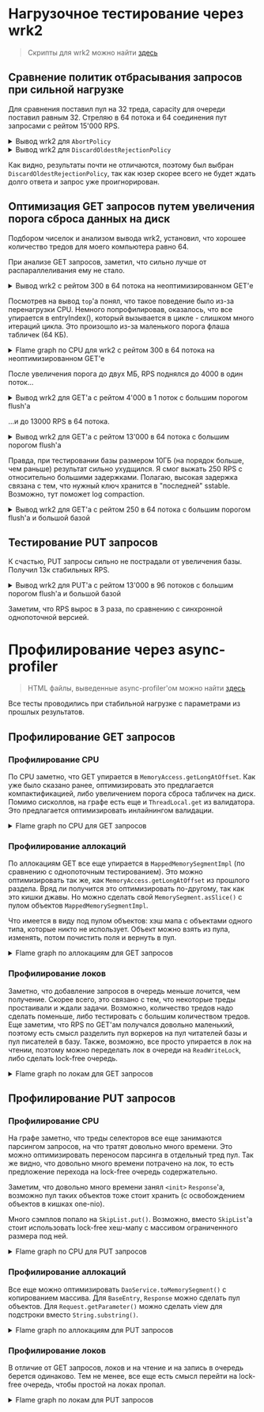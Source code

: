 # Нагрузочное тестирование через wrk2
> Скрипты для wrk2 можно найти [здесь](../stage1/wrk2_scripts)

## Сравнение политик отбрасывания запросов при сильной нагрузке

Для сравнения поставил пул на 32 треда, capacity для очереди поставил равным 32.
Стреляю в 64 потока и 64 соединения пут запросами с рейтом 15'000 RPS.

<details>
<summary>Вывод wrk2 для <code>AbortPolicy</code></summary>
<pre>
Running 10s test @ http://localhost:8080
  64 threads and 64 connections
  Thread Stats   Avg      Stdev     Max   +/- Stdev
    Latency     1.50ms    3.44ms  76.67ms   96.26%
    Req/Sec       -nan      -nan   0.00      0.00%
  Latency Distribution (HdrHistogram - Recorded Latency)
 50.000%    0.94ms
 75.000%    1.22ms
 90.000%    1.85ms
 99.000%   17.44ms
 99.900%   50.37ms
 99.990%   70.65ms
 99.999%   76.35ms
100.000%   76.74ms

  Detailed Percentile spectrum:
       Value   Percentile   TotalCount 1/(1-Percentile)

       0.106     0.000000            1         1.00
       0.423     0.100000        14984         1.11
       0.567     0.200000        30048         1.25
       0.695     0.300000        44979         1.43
       0.818     0.400000        59975         1.67
       0.935     0.500000        74885         2.00
       0.992     0.550000        82376         2.22
       1.048     0.600000        89915         2.50
       1.103     0.650000        97433         2.86
       1.156     0.700000       104812         3.33
       1.215     0.750000       112390         4.00
       1.250     0.775000       116067         4.44
       1.295     0.800000       119768         5.00
       1.356     0.825000       123510         5.71
       1.447     0.850000       127277         6.67
       1.593     0.875000       131026         8.00
       1.704     0.887500       132865         8.89
       1.851     0.900000       134737        10.00
       2.055     0.912500       136608        11.43
       2.351     0.925000       138486        13.33
       2.819     0.937500       140352        16.00
       3.139     0.943750       141288        17.78
       3.531     0.950000       142223        20.00
       4.131     0.956250       143158        22.86
       4.935     0.962500       144095        26.67
       5.915     0.968750       145031        32.00
       6.559     0.971875       145497        35.56
       7.495     0.975000       145964        40.00
       8.703     0.978125       146432        45.71
      10.295     0.981250       146900        53.33
      12.239     0.984375       147367        64.00
      13.511     0.985938       147601        71.11
      15.079     0.987500       147836        80.00
      16.559     0.989062       148072        91.43
      18.111     0.990625       148303       106.67
      19.663     0.992188       148537       128.00
      20.575     0.992969       148655       142.22
      21.551     0.993750       148771       160.00
      22.671     0.994531       148888       182.86
      24.239     0.995313       149005       213.33
      27.087     0.996094       149122       256.00
      28.847     0.996484       149180       284.44
      30.335     0.996875       149239       320.00
      31.871     0.997266       149297       365.71
      34.079     0.997656       149357       426.67
      38.303     0.998047       149414       512.00
      40.959     0.998242       149443       568.89
      43.871     0.998437       149473       640.00
      45.983     0.998633       149503       731.43
      48.063     0.998828       149531       853.33
      50.719     0.999023       149560      1024.00
      51.647     0.999121       149576      1137.78
      52.511     0.999219       149590      1280.00
      53.567     0.999316       149604      1462.86
      54.975     0.999414       149619      1706.67
      57.343     0.999512       149633      2048.00
      58.879     0.999561       149641      2275.56
      60.287     0.999609       149648      2560.00
      61.727     0.999658       149655      2925.71
      64.575     0.999707       149664      3413.33
      65.119     0.999756       149670      4096.00
      66.623     0.999780       149674      4551.11
      67.007     0.999805       149677      5120.00
      68.031     0.999829       149682      5851.43
      69.247     0.999854       149685      6826.67
      69.503     0.999878       149688      8192.00
      70.079     0.999890       149690      9102.22
      70.719     0.999902       149693     10240.00
      70.975     0.999915       149694     11702.86
      71.743     0.999927       149696     13653.33
      71.871     0.999939       149697     16384.00
      71.935     0.999945       149698     18204.44
      71.999     0.999951       149699     20480.00
      72.511     0.999957       149700     23405.71
      72.639     0.999963       149701     27306.67
      72.767     0.999969       149702     32768.00
      72.767     0.999973       149702     36408.89
      73.535     0.999976       149703     40960.00
      73.535     0.999979       149703     46811.43
      75.711     0.999982       149704     54613.33
      75.711     0.999985       149704     65536.00
      75.711     0.999986       149704     72817.78
      76.351     0.999988       149705     81920.00
      76.351     0.999989       149705     93622.86
      76.351     0.999991       149705    109226.67
      76.351     0.999992       149705    131072.00
      76.351     0.999993       149705    145635.56
      76.735     0.999994       149706    163840.00
      76.735     1.000000       149706          inf
#[Mean    =        1.504, StdDeviation   =        3.438]
#[Max     =       76.672, Total count    =       149706]
#[Buckets =           27, SubBuckets     =         2048]
----------------------------------------------------------
  149770 requests in 9.95s, 9.59MB read
  Non-2xx or 3xx responses: 465
Requests/sec:  15048.78
Transfer/sec:      0.96MB
</pre>
</details>

<details>
<summary>Вывод wrk2 для <code>DiscardOldestRejectionPolicy</code></summary>
<pre>
Running 10s test @ http://localhost:8080
  64 threads and 64 connections
  Thread Stats   Avg      Stdev     Max   +/- Stdev
    Latency     1.56ms    2.73ms  64.99ms   94.74%
    Req/Sec       -nan      -nan   0.00      0.00%
  Latency Distribution (HdrHistogram - Recorded Latency)
 50.000%    0.99ms
 75.000%    1.31ms
 90.000%    2.29ms
 99.000%   16.20ms
 99.900%   29.68ms
 99.990%   47.78ms
 99.999%   63.71ms
100.000%   65.02ms

  Detailed Percentile spectrum:
       Value   Percentile   TotalCount 1/(1-Percentile)

       0.138     0.000000            1         1.00
       0.455     0.100000        15050         1.11
       0.604     0.200000        29925         1.25
       0.739     0.300000        44947         1.43
       0.866     0.400000        59896         1.67
       0.985     0.500000        74769         2.00
       1.045     0.550000        82338         2.22
       1.104     0.600000        89819         2.50
       1.162     0.650000        97294         2.86
       1.224     0.700000       104684         3.33
       1.312     0.750000       112173         4.00
       1.374     0.775000       115919         4.44
       1.451     0.800000       119645         5.00
       1.559     0.825000       123387         5.71
       1.708     0.850000       127112         6.67
       1.930     0.875000       130852         8.00
       2.087     0.887500       132731         8.89
       2.293     0.900000       134584        10.00
       2.573     0.912500       136452        11.43
       2.961     0.925000       138318        13.33
       3.571     0.937500       140192        16.00
       3.993     0.943750       141123        17.78
       4.511     0.950000       142057        20.00
       5.111     0.956250       142991        22.86
       5.923     0.962500       143925        26.67
       7.031     0.968750       144863        32.00
       7.711     0.971875       145330        35.56
       8.511     0.975000       145798        40.00
       9.463     0.978125       146261        45.71
      10.719     0.981250       146728        53.33
      12.271     0.984375       147195        64.00
      13.255     0.985938       147429        71.11
      14.367     0.987500       147662        80.00
      15.463     0.989062       147897        91.43
      16.767     0.990625       148132       106.67
      17.903     0.992188       148365       128.00
      18.495     0.992969       148480       142.22
      19.151     0.993750       148601       160.00
      19.903     0.994531       148717       182.86
      20.735     0.995313       148831       213.33
      21.615     0.996094       148949       256.00
      22.367     0.996484       149006       284.44
      22.991     0.996875       149066       320.00
      23.855     0.997266       149123       365.71
      24.783     0.997656       149183       426.67
      25.919     0.998047       149239       512.00
      26.527     0.998242       149269       568.89
      27.359     0.998437       149298       640.00
      28.127     0.998633       149327       731.43
      29.023     0.998828       149356       853.33
      29.759     0.999023       149385      1024.00
      30.383     0.999121       149400      1137.78
      30.927     0.999219       149415      1280.00
      31.567     0.999316       149429      1462.86
      32.607     0.999414       149444      1706.67
      33.055     0.999512       149459      2048.00
      33.663     0.999561       149466      2275.56
      34.271     0.999609       149475      2560.00
      34.527     0.999658       149480      2925.71
      35.071     0.999707       149488      3413.33
      36.351     0.999756       149495      4096.00
      38.047     0.999780       149499      4551.11
      39.455     0.999805       149502      5120.00
      41.663     0.999829       149506      5851.43
      44.255     0.999854       149510      6826.67
      46.527     0.999878       149513      8192.00
      46.975     0.999890       149515      9102.22
      48.031     0.999902       149517     10240.00
      50.655     0.999915       149519     11702.86
      52.767     0.999927       149521     13653.33
      53.375     0.999939       149522     16384.00
      55.071     0.999945       149524     18204.44
      55.071     0.999951       149524     20480.00
      57.471     0.999957       149525     23405.71
      59.103     0.999963       149526     27306.67
      61.119     0.999969       149527     32768.00
      61.119     0.999973       149527     36408.89
      62.687     0.999976       149528     40960.00
      62.687     0.999979       149528     46811.43
      63.583     0.999982       149529     54613.33
      63.583     0.999985       149529     65536.00
      63.583     0.999986       149529     72817.78
      63.711     0.999988       149530     81920.00
      63.711     0.999989       149530     93622.86
      63.711     0.999991       149530    109226.67
      63.711     0.999992       149530    131072.00
      63.711     0.999993       149530    145635.56
      65.023     0.999994       149531    163840.00
      65.023     1.000000       149531          inf
#[Mean    =        1.563, StdDeviation   =        2.729]
#[Max     =       64.992, Total count    =       149531]
#[Buckets =           27, SubBuckets     =         2048]
----------------------------------------------------------
  149595 requests in 9.96s, 9.58MB read
  Non-2xx or 3xx responses: 482
Requests/sec:  15012.81
Transfer/sec:      0.96MB
</pre>
</details>

Как видно, результаты почти не отличаются, поэтому был выбран <code>DiscardOldestRejectionPolicy</code>,
так как юзер скорее всего не будет ждать долго ответа и запрос уже проигнорирован.

## Оптимизация GET запросов путем увеличения порога сброса данных на диск

Подбором чиселок и анализом вывода wrk2, установил,
что хорошее количество тредов для моего компьютера равно 64.

При анализе GET запросов, заметил, что сильно лучше от распараллеливания ему не стало.

<details>
<summary>Вывод wrk2 с рейтом 300 в 64 потока на неоптимизированном GET'е</summary>
<pre>
Running 10s test @ http://localhost:8080
  64 threads and 64 connections
  Thread calibration: mean lat.: 39.056ms, rate sampling interval: 183ms
  Thread calibration: mean lat.: 34.039ms, rate sampling interval: 149ms
  Thread calibration: mean lat.: 38.213ms, rate sampling interval: 123ms
  Thread calibration: mean lat.: 53.666ms, rate sampling interval: 237ms
  Thread calibration: mean lat.: 39.806ms, rate sampling interval: 115ms
  Thread calibration: mean lat.: 47.127ms, rate sampling interval: 185ms
  Thread calibration: mean lat.: 47.093ms, rate sampling interval: 167ms
  Thread calibration: mean lat.: 55.250ms, rate sampling interval: 289ms
  Thread calibration: mean lat.: 44.553ms, rate sampling interval: 184ms
  Thread calibration: mean lat.: 51.441ms, rate sampling interval: 260ms
  Thread calibration: mean lat.: 47.314ms, rate sampling interval: 174ms
  Thread calibration: mean lat.: 56.926ms, rate sampling interval: 278ms
  Thread calibration: mean lat.: 53.333ms, rate sampling interval: 233ms
  Thread calibration: mean lat.: 51.438ms, rate sampling interval: 236ms
  Thread calibration: mean lat.: 57.606ms, rate sampling interval: 283ms
  Thread calibration: mean lat.: 60.639ms, rate sampling interval: 300ms
  Thread calibration: mean lat.: 52.685ms, rate sampling interval: 256ms
  Thread calibration: mean lat.: 54.598ms, rate sampling interval: 239ms
  Thread calibration: mean lat.: 45.915ms, rate sampling interval: 141ms
  Thread calibration: mean lat.: 45.834ms, rate sampling interval: 219ms
  Thread calibration: mean lat.: 51.388ms, rate sampling interval: 285ms
  Thread calibration: mean lat.: 38.997ms, rate sampling interval: 135ms
  Thread calibration: mean lat.: 55.125ms, rate sampling interval: 299ms
  Thread calibration: mean lat.: 49.870ms, rate sampling interval: 283ms
  Thread calibration: mean lat.: 52.933ms, rate sampling interval: 229ms
  Thread calibration: mean lat.: 50.783ms, rate sampling interval: 261ms
  Thread calibration: mean lat.: 52.735ms, rate sampling interval: 222ms
  Thread calibration: mean lat.: 55.618ms, rate sampling interval: 247ms
  Thread calibration: mean lat.: 58.621ms, rate sampling interval: 234ms
  Thread calibration: mean lat.: 61.559ms, rate sampling interval: 237ms
  Thread calibration: mean lat.: 56.368ms, rate sampling interval: 247ms
  Thread calibration: mean lat.: 61.874ms, rate sampling interval: 226ms
  Thread calibration: mean lat.: 58.354ms, rate sampling interval: 206ms
  Thread calibration: mean lat.: 54.084ms, rate sampling interval: 237ms
  Thread calibration: mean lat.: 62.102ms, rate sampling interval: 242ms
  Thread calibration: mean lat.: 60.880ms, rate sampling interval: 222ms
  Thread calibration: mean lat.: 64.373ms, rate sampling interval: 250ms
  Thread calibration: mean lat.: 65.961ms, rate sampling interval: 241ms
  Thread calibration: mean lat.: 53.293ms, rate sampling interval: 196ms
  Thread calibration: mean lat.: 53.847ms, rate sampling interval: 194ms
  Thread calibration: mean lat.: 50.133ms, rate sampling interval: 181ms
  Thread calibration: mean lat.: 52.069ms, rate sampling interval: 201ms
  Thread calibration: mean lat.: 48.796ms, rate sampling interval: 189ms
  Thread calibration: mean lat.: 54.370ms, rate sampling interval: 196ms
  Thread calibration: mean lat.: 54.311ms, rate sampling interval: 187ms
  Thread calibration: mean lat.: 50.954ms, rate sampling interval: 162ms
  Thread calibration: mean lat.: 56.333ms, rate sampling interval: 191ms
  Thread calibration: mean lat.: 51.205ms, rate sampling interval: 175ms
  Thread calibration: mean lat.: 49.469ms, rate sampling interval: 174ms
  Thread calibration: mean lat.: 46.183ms, rate sampling interval: 170ms
  Thread calibration: mean lat.: 52.338ms, rate sampling interval: 175ms
  Thread calibration: mean lat.: 55.495ms, rate sampling interval: 194ms
  Thread calibration: mean lat.: 25.815ms, rate sampling interval: 97ms
  Thread Stats   Avg      Stdev     Max   +/- Stdev
    Latency    49.69ms   45.78ms 299.78ms   83.99%
    Req/Sec       -nan      -nan   0.00      0.00%
  Latency Distribution (HdrHistogram - Recorded Latency)
 50.000%   33.06ms
 75.000%   75.52ms
 90.000%  112.57ms
 99.000%  197.38ms
 99.900%  248.06ms
 99.990%  300.03ms
 99.999%  300.03ms
100.000%  300.03ms

  Detailed Percentile spectrum:
       Value   Percentile   TotalCount 1/(1-Percentile)

       4.295     0.000000            1         1.00
       7.747     0.100000           51         1.11
      10.999     0.200000          102         1.25
      14.591     0.300000          152         1.43
      21.103     0.400000          203         1.67
      33.055     0.500000          253         2.00
      40.799     0.550000          279         2.22
      51.743     0.600000          304         2.50
      59.295     0.650000          329         2.86
      70.975     0.700000          356         3.33
      75.519     0.750000          380         4.00
      79.359     0.775000          393         4.44
      82.879     0.800000          405         5.00
      92.223     0.825000          418         5.71
      99.455     0.850000          431         6.67
     107.135     0.875000          443         8.00
     109.695     0.887500          450         8.89
     113.279     0.900000          456        10.00
     116.799     0.912500          462        11.43
     121.151     0.925000          469        13.33
     127.551     0.937500          475        16.00
     130.367     0.943750          479        17.78
     132.991     0.950000          481        20.00
     135.551     0.956250          484        22.86
     143.871     0.962500          488        26.67
     146.175     0.968750          491        32.00
     146.943     0.971875          492        35.56
     150.911     0.975000          494        40.00
     163.967     0.978125          495        45.71
     184.447     0.981250          497        53.33
     190.719     0.984375          499        64.00
     190.719     0.985938          499        71.11
     192.511     0.987500          500        80.00
     197.375     0.989062          501        91.43
     198.143     0.990625          502       106.67
     206.335     0.992188          503       128.00
     206.335     0.992969          503       142.22
     206.335     0.993750          503       160.00
     242.047     0.994531          504       182.86
     242.047     0.995313          504       213.33
     248.063     0.996094          505       256.00
     248.063     0.996484          505       284.44
     248.063     0.996875          505       320.00
     248.063     0.997266          505       365.71
     248.063     0.997656          505       426.67
     300.031     0.998047          506       512.00
     300.031     1.000000          506          inf
#[Mean    =       49.694, StdDeviation   =       45.781]
#[Max     =      299.776, Total count    =          506]
#[Buckets =           27, SubBuckets     =         2048]
----------------------------------------------------------
  3008 requests in 10.01s, 514.00KB read
Requests/sec:    300.43
Transfer/sec:     51.34KB
</pre>
</details>

Посмотрев на вывод `top`'а понял, что такое поведение было из-за перенагрузки CPU.
Немного попрофилировав, оказалось, что все упирается в entryIndex(),
который вызывается в цикле - слишком много итераций цикла.
Это произошло из-за маленького порога флаша табличек (64 КБ).

<details>
<summary>Flame graph по CPU для wrk2 с рейтом 300 в 64 потока на неоптимизированном GET'е</summary>
<img alt="Alloc profiling" src="./profiler_output/before_big_threshold_get_cpu.png">
</details>

После увеличения порога до двух МБ, RPS поднялся до 4000 в один поток...

<details>
<summary>Вывод wrk2 для GET'а с рейтом 4'000 в 1 поток с большим порогом flush'а</summary>
<pre>
Running 10s test @ http://localhost:8080
  1 threads and 1 connections
  Thread Stats   Avg      Stdev     Max   +/- Stdev
    Latency    11.80ms   16.98ms  56.16ms   77.76%
    Req/Sec       -nan      -nan   0.00      0.00%
  Latency Distribution (HdrHistogram - Recorded Latency)
 50.000%    1.27ms
 75.000%   21.58ms
 90.000%   41.95ms
 99.000%   52.90ms
 99.900%   54.91ms
 99.990%   56.06ms
 99.999%   56.19ms
100.000%   56.19ms

  Detailed Percentile spectrum:
       Value   Percentile   TotalCount 1/(1-Percentile)

       0.118     0.000000            1         1.00
       0.467     0.100000         3994         1.11
       0.671     0.200000         7992         1.25
       0.872     0.300000        11975         1.43
       1.071     0.400000        15975         1.67
       1.267     0.500000        19961         2.00
       1.461     0.550000        21946         2.22
       2.333     0.600000        23943         2.50
       4.955     0.650000        25934         2.86
      10.471     0.700000        27929         3.33
      21.583     0.750000        29921         4.00
      28.335     0.775000        30921         4.44
      33.567     0.800000        31920         5.00
      37.599     0.825000        32917         5.71
      39.807     0.850000        33950         6.67
      40.895     0.875000        34918         8.00
      41.439     0.887500        35411         8.89
      41.951     0.900000        35925        10.00
      42.399     0.912500        36437        11.43
      42.911     0.925000        36905        13.33
      44.031     0.937500        37403        16.00
      45.055     0.943750        37650        17.78
      45.631     0.950000        37919        20.00
      46.015     0.956250        38153        22.86
      47.199     0.962500        38402        26.67
      48.351     0.968750        38650        32.00
      49.183     0.971875        38777        35.56
      49.823     0.975000        38900        40.00
      50.687     0.978125        39022        45.71
      51.487     0.981250        39150        53.33
      52.095     0.984375        39272        64.00
      52.383     0.985938        39337        71.11
      52.607     0.987500        39399        80.00
      52.799     0.989062        39469        91.43
      52.959     0.990625        39525       106.67
      53.311     0.992188        39587       128.00
      53.439     0.992969        39617       142.22
      53.599     0.993750        39646       160.00
      53.823     0.994531        39677       182.86
      53.983     0.995313        39709       213.33
      54.143     0.996094        39741       256.00
      54.207     0.996484        39755       284.44
      54.271     0.996875        39773       320.00
      54.367     0.997266        39789       365.71
      54.431     0.997656        39802       426.67
      54.591     0.998047        39820       512.00
      54.623     0.998242        39825       568.89
      54.687     0.998437        39835       640.00
      54.719     0.998633        39841       731.43
      54.815     0.998828        39848       853.33
      54.943     0.999023        39858      1024.00
      55.007     0.999121        39859      1137.78
      55.071     0.999219        39864      1280.00
      55.103     0.999316        39867      1462.86
      55.231     0.999414        39871      1706.67
      55.455     0.999512        39875      2048.00
      55.583     0.999561        39877      2275.56
      55.711     0.999609        39880      2560.00
      55.807     0.999658        39881      2925.71
      55.839     0.999707        39883      3413.33
      55.935     0.999756        39885      4096.00
      55.967     0.999780        39886      4551.11
      55.999     0.999805        39887      5120.00
      56.031     0.999829        39889      5851.43
      56.031     0.999854        39889      6826.67
      56.063     0.999878        39892      8192.00
      56.063     0.999890        39892      9102.22
      56.063     0.999902        39892     10240.00
      56.063     0.999915        39892     11702.86
      56.063     0.999927        39892     13653.33
      56.063     0.999939        39892     16384.00
      56.063     0.999945        39892     18204.44
      56.127     0.999951        39893     20480.00
      56.127     0.999957        39893     23405.71
      56.127     0.999963        39893     27306.67
      56.127     0.999969        39893     32768.00
      56.127     0.999973        39893     36408.89
      56.191     0.999976        39894     40960.00
      56.191     1.000000        39894          inf
#[Mean    =       11.802, StdDeviation   =       16.980]
#[Max     =       56.160, Total count    =        39894]
#[Buckets =           27, SubBuckets     =         2048]
----------------------------------------------------------
  39895 requests in 10.00s, 6.67MB read
Requests/sec:   3989.57
Transfer/sec:    682.87KB
</pre>
</details>

...и до 13000 RPS в 64 потока.

<details>
<summary>Вывод wrk2 для GET'а с рейтом 13'000 в 64 потока с большим порогом flush'а</summary>
<pre>
Running 10s test @ http://localhost:8080
  64 threads and 64 connections
  Thread Stats   Avg      Stdev     Max   +/- Stdev
    Latency     7.69ms    8.53ms  77.95ms   87.40%
    Req/Sec       -nan      -nan   0.00      0.00%
  Latency Distribution (HdrHistogram - Recorded Latency)
 50.000%    4.49ms
 75.000%    9.50ms
 90.000%   18.59ms
 99.000%   41.41ms
 99.900%   60.96ms
 99.990%   70.91ms
 99.999%   76.74ms
100.000%   78.01ms

  Detailed Percentile spectrum:
       Value   Percentile   TotalCount 1/(1-Percentile)

       0.206     0.000000            1         1.00
       1.431     0.100000        12967         1.11
       2.057     0.200000        25914         1.25
       2.717     0.300000        38872         1.43
       3.489     0.400000        51828         1.67
       4.487     0.500000        64813         2.00
       5.111     0.550000        71307         2.22
       5.867     0.600000        77741         2.50
       6.799     0.650000        84228         2.86
       8.003     0.700000        90694         3.33
       9.503     0.750000        97166         4.00
      10.463     0.775000       100422         4.44
      11.543     0.800000       103651         5.00
      12.839     0.825000       106894         5.71
      14.375     0.850000       110133         6.67
      16.319     0.875000       113372         8.00
      17.391     0.887500       115000         8.89
      18.591     0.900000       116616        10.00
      19.983     0.912500       118231        11.43
      21.471     0.925000       119857        13.33
      23.391     0.937500       121467        16.00
      24.447     0.943750       122270        17.78
      25.615     0.950000       123079        20.00
      26.895     0.956250       123893        22.86
      28.415     0.962500       124705        26.67
      30.255     0.968750       125510        32.00
      31.311     0.971875       125914        35.56
      32.447     0.975000       126317        40.00
      33.823     0.978125       126725        45.71
      35.359     0.981250       127133        53.33
      36.991     0.984375       127538        64.00
      38.047     0.985938       127733        71.11
      39.263     0.987500       127937        80.00
      40.639     0.989062       128139        91.43
      42.079     0.990625       128341       106.67
      43.935     0.992188       128543       128.00
      45.023     0.992969       128644       142.22
      46.079     0.993750       128747       160.00
      47.359     0.994531       128846       182.86
      48.671     0.995313       128947       213.33
      50.207     0.996094       129052       256.00
      51.103     0.996484       129102       284.44
      52.063     0.996875       129150       320.00
      53.183     0.997266       129204       365.71
      54.335     0.997656       129251       426.67
      56.031     0.998047       129302       512.00
      56.831     0.998242       129328       568.89
      57.535     0.998437       129352       640.00
      58.751     0.998633       129378       731.43
      59.839     0.998828       129403       853.33
      61.087     0.999023       129428      1024.00
      62.111     0.999121       129442      1137.78
      63.071     0.999219       129453      1280.00
      63.871     0.999316       129467      1462.86
      65.023     0.999414       129479      1706.67
      65.855     0.999512       129492      2048.00
      66.303     0.999561       129498      2275.56
      66.943     0.999609       129504      2560.00
      67.455     0.999658       129510      2925.71
      67.839     0.999707       129518      3413.33
      68.543     0.999756       129523      4096.00
      68.799     0.999780       129526      4551.11
      69.503     0.999805       129530      5120.00
      69.695     0.999829       129532      5851.43
      70.655     0.999854       129536      6826.67
      70.783     0.999878       129539      8192.00
      70.911     0.999890       129541      9102.22
      71.039     0.999902       129542     10240.00
      71.103     0.999915       129543     11702.86
      71.935     0.999927       129545     13653.33
      73.215     0.999939       129547     16384.00
      73.215     0.999945       129547     18204.44
      73.343     0.999951       129548     20480.00
      73.471     0.999957       129549     23405.71
      75.007     0.999963       129550     27306.67
      75.199     0.999969       129551     32768.00
      75.199     0.999973       129551     36408.89
      75.199     0.999976       129551     40960.00
      76.095     0.999979       129552     46811.43
      76.095     0.999982       129552     54613.33
      76.735     0.999985       129553     65536.00
      76.735     0.999986       129553     72817.78
      76.735     0.999988       129553     81920.00
      76.735     0.999989       129553     93622.86
      76.735     0.999991       129553    109226.67
      78.015     0.999992       129554    131072.00
      78.015     1.000000       129554          inf
#[Mean    =        7.688, StdDeviation   =        8.526]
#[Max     =       77.952, Total count    =       129554]
#[Buckets =           27, SubBuckets     =         2048]
----------------------------------------------------------
  129618 requests in 9.99s, 21.67MB read
Requests/sec:  12981.15
Transfer/sec:      2.17MB
</pre>
</details>

Правда, при тестировании базы размером 10ГБ (на порядок больше, чем раньше) результат сильно ухудщился.
Я смог выжать 250 RPS с относительно большими задержками.
Полагаю, высокая задержка связана с тем, что нужный ключ хранится в "последней" sstable.
Возможно, тут поможет log compaction.

<details>
<summary>Вывод wrk2 для GET'а с рейтом 250 в 64 потока с большим порогом flush'а и большой базой</summary>
<pre>
Running 10s test @ http://localhost:8080
  64 threads and 64 connections
  Thread calibration: mean lat.: 121.071ms, rate sampling interval: 565ms
  Thread calibration: mean lat.: 217.838ms, rate sampling interval: 996ms
  Thread calibration: mean lat.: 150.020ms, rate sampling interval: 669ms
  Thread calibration: mean lat.: 211.375ms, rate sampling interval: 893ms
  Thread calibration: mean lat.: 269.042ms, rate sampling interval: 1166ms
  Thread calibration: mean lat.: 192.581ms, rate sampling interval: 785ms
  Thread calibration: mean lat.: 208.072ms, rate sampling interval: 910ms
  Thread Stats   Avg      Stdev     Max   +/- Stdev
    Latency   206.00ms  178.06ms 871.94ms   63.59%
    Req/Sec       -nan      -nan   0.00      0.00%
  Latency Distribution (HdrHistogram - Recorded Latency)
 50.000%  166.91ms
 75.000%  316.93ms
 90.000%  470.53ms
 99.000%  688.13ms
 99.900%  849.41ms
 99.990%  872.45ms
 99.999%  872.45ms
100.000%  872.45ms

  Detailed Percentile spectrum:
       Value   Percentile   TotalCount 1/(1-Percentile)

       0.528     0.000000            1         1.00
       5.719     0.100000          222         1.11
      32.335     0.200000          444         1.25
      74.047     0.300000          666         1.43
     117.695     0.400000          888         1.67
     166.911     0.500000         1110         2.00
     195.967     0.550000         1221         2.22
     227.455     0.600000         1334         2.50
     251.775     0.650000         1444         2.86
     283.135     0.700000         1554         3.33
     316.927     0.750000         1665         4.00
     334.335     0.775000         1721         4.44
     361.471     0.800000         1776         5.00
     383.487     0.825000         1831         5.71
     410.111     0.850000         1887         6.67
     438.015     0.875000         1942         8.00
     452.351     0.887500         1970         8.89
     470.783     0.900000         1998        10.00
     488.703     0.912500         2025        11.43
     506.879     0.925000         2053        13.33
     525.311     0.937500         2081        16.00
     539.135     0.943750         2095        17.78
     550.399     0.950000         2110        20.00
     557.055     0.956250         2122        22.86
     571.391     0.962500         2136        26.67
     587.775     0.968750         2150        32.00
     597.503     0.971875         2157        35.56
     607.231     0.975000         2164        40.00
     621.567     0.978125         2172        45.71
     635.903     0.981250         2178        53.33
     655.359     0.984375         2187        64.00
     657.407     0.985938         2188        71.11
     669.183     0.987500         2192        80.00
     685.055     0.989062         2195        91.43
     701.439     0.990625         2199       106.67
     720.383     0.992188         2202       128.00
     735.231     0.992969         2204       142.22
     743.423     0.993750         2206       160.00
     747.519     0.994531         2207       182.86
     765.439     0.995313         2209       213.33
     777.215     0.996094         2211       256.00
     787.967     0.996484         2212       284.44
     802.815     0.996875         2213       320.00
     802.815     0.997266         2213       365.71
     807.423     0.997656         2214       426.67
     821.247     0.998047         2215       512.00
     826.879     0.998242         2216       568.89
     826.879     0.998437         2216       640.00
     826.879     0.998633         2216       731.43
     849.407     0.998828         2217       853.33
     849.407     0.999023         2217      1024.00
     859.135     0.999121         2218      1137.78
     859.135     0.999219         2218      1280.00
     859.135     0.999316         2218      1462.86
     859.135     0.999414         2218      1706.67
     859.135     0.999512         2218      2048.00
     872.447     0.999561         2219      2275.56
     872.447     1.000000         2219          inf
#[Mean    =      205.999, StdDeviation   =      178.065]
#[Max     =      871.936, Total count    =         2219]
#[Buckets =           27, SubBuckets     =         2048]
----------------------------------------------------------
  2552 requests in 10.03s, 439.60KB read
Requests/sec:    254.48
Transfer/sec:     43.84KB
</pre>
</details>

## Тестирование PUT запросов

К счастью, PUT запросы сильно не пострадали от увеличения базы. Получил 13к стабильных RPS.

<details>
<summary>Вывод wrk2 для PUT'а с рейтом 13'000 в 96 потоков с большим порогом flush'а и большой базой</summary>
<pre>
Running 10s test @ http://localhost:8080
  96 threads and 96 connections
  Thread calibration: mean lat.: 1.073ms, rate sampling interval: 10ms
  Thread Stats   Avg      Stdev     Max   +/- Stdev
    Latency     1.17ms    1.61ms  41.44ms   97.28%
    Req/Sec       -nan      -nan   0.00      0.00%
  Latency Distribution (HdrHistogram - Recorded Latency)
 50.000%    0.98ms
 75.000%    1.26ms
 90.000%    1.66ms
 99.000%    5.83ms
 99.900%   25.57ms
 99.990%   36.80ms
 99.999%   41.15ms
100.000%   41.47ms

  Detailed Percentile spectrum:
       Value   Percentile   TotalCount 1/(1-Percentile)

       0.157     0.000000            1         1.00
       0.472     0.100000        12844         1.11
       0.620     0.200000        25628         1.25
       0.749     0.300000        38514         1.43
       0.865     0.400000        51312         1.67
       0.977     0.500000        64127         2.00
       1.032     0.550000        70534         2.22
       1.087     0.600000        76884         2.50
       1.142     0.650000        83280         2.86
       1.199     0.700000        89731         3.33
       1.262     0.750000        96090         4.00
       1.301     0.775000        99280         4.44
       1.345     0.800000       102497         5.00
       1.397     0.825000       105697         5.71
       1.459     0.850000       108863         6.67
       1.543     0.875000       112056         8.00
       1.594     0.887500       113672         8.89
       1.658     0.900000       115266        10.00
       1.734     0.912500       116876        11.43
       1.829     0.925000       118472        13.33
       1.949     0.937500       120073        16.00
       2.025     0.943750       120868        17.78
       2.113     0.950000       121665        20.00
       2.227     0.956250       122469        22.86
       2.373     0.962500       123267        26.67
       2.593     0.968750       124067        32.00
       2.737     0.971875       124463        35.56
       2.917     0.975000       124864        40.00
       3.149     0.978125       125269        45.71
       3.471     0.981250       125664        53.33
       4.041     0.984375       126063        64.00
       4.379     0.985938       126265        71.11
       4.835     0.987500       126464        80.00
       5.467     0.989062       126664        91.43
       6.167     0.990625       126864       106.67
       7.227     0.992188       127064       128.00
       7.767     0.992969       127164       142.22
       8.383     0.993750       127264       160.00
       9.399     0.994531       127365       182.86
      11.031     0.995313       127464       213.33
      13.695     0.996094       127564       256.00
      15.135     0.996484       127614       284.44
      16.623     0.996875       127665       320.00
      18.143     0.997266       127714       365.71
      19.775     0.997656       127764       426.67
      21.311     0.998047       127815       512.00
      22.223     0.998242       127840       568.89
      22.895     0.998437       127864       640.00
      23.903     0.998633       127889       731.43
      24.655     0.998828       127916       853.33
      25.743     0.999023       127939      1024.00
      26.191     0.999121       127952      1137.78
      26.799     0.999219       127964      1280.00
      28.159     0.999316       127977      1462.86
      29.167     0.999414       127989      1706.67
      30.319     0.999512       128002      2048.00
      31.023     0.999561       128008      2275.56
      32.111     0.999609       128014      2560.00
      32.511     0.999658       128021      2925.71
      33.055     0.999707       128027      3413.33
      33.919     0.999756       128033      4096.00
      34.175     0.999780       128037      4551.11
      34.431     0.999805       128039      5120.00
      35.359     0.999829       128043      5851.43
      36.127     0.999854       128046      6826.67
      36.447     0.999878       128050      8192.00
      36.447     0.999890       128050      9102.22
      36.895     0.999902       128052     10240.00
      37.087     0.999915       128055     11702.86
      37.087     0.999927       128055     13653.33
      37.407     0.999939       128057     16384.00
      37.407     0.999945       128057     18204.44
      38.111     0.999951       128058     20480.00
      38.463     0.999957       128059     23405.71
      39.263     0.999963       128060     27306.67
      39.455     0.999969       128061     32768.00
      39.455     0.999973       128061     36408.89
      39.455     0.999976       128061     40960.00
      39.839     0.999979       128062     46811.43
      39.839     0.999982       128062     54613.33
      41.151     0.999985       128063     65536.00
      41.151     0.999986       128063     72817.78
      41.151     0.999988       128063     81920.00
      41.151     0.999989       128063     93622.86
      41.151     0.999991       128063    109226.67
      41.471     0.999992       128064    131072.00
      41.471     1.000000       128064          inf
#[Mean    =        1.174, StdDeviation   =        1.605]
#[Max     =       41.440, Total count    =       128064]
#[Buckets =           27, SubBuckets     =         2048]
----------------------------------------------------------
  129514 requests in 9.93s, 8.28MB read
  Non-2xx or 3xx responses: 60
Requests/sec:  13043.26
Transfer/sec:    853.66KB
</pre>
</details>

Заметим, что RPS вырос в 3 раза, по сравнению с синхронной однопоточной версией.


# Профилирование через async-profiler
> HTML файлы, выведенные async-profiler'ом можно найти [здесь](./profiler_output)

Все тесты проводились при стабильной нагрузке с параметрами из прошлых результатов.

## Профилирование GET запросов

### Профилирование CPU

По CPU заметно, что GET упирается в `MemoryAccess.getLongAtOffset`.
Как уже было сказано ранее, оптимизировать это предлагается компактификацией,
либо увеличением порога сброса табличек на диск.
Помимо сисколлов, на графе есть еще и `ThreadLocal.get` из валидатора.
Это предлагается оптимизировать инлайнингом валидации.

<details>
<summary>Flame graph по CPU для GET запросов</summary>
<img alt="Alloc profiling" src="./profiler_output/get_cpu.png">
</details>

### Профилирование аллокаций

По аллокациям GET все еще упирается в `MappedMemorySegmentImpl`
(по сравнению с однопоточным тестированием).
Это можно оптимизировать так же, как `MemoryAccess.getLongAtOffset`
из прошлого раздела.
Вряд ли получится это оптимизировать по-другому, так как это кишки джавы.
Но можно сделать свой `MemorySegment.asSlice()` с пулом объектов `MappedMemorySegmentImpl`.

Что имеется в виду под пулом объектов: хэш мапа с объектами одного типа, которые никто не использует.
Объект можно взять из пула, изменять, потом почистить поля и вернуть в пул.

<details>
<summary>Flame graph по аллокациям для GET запросов</summary>
<img alt="Alloc profiling" src="./profiler_output/get_alloc.png">
</details>

### Профилирование локов

Заметно, что добавление запросов в очередь меньше лочится, чем получение.
Скорее всего, это связано с тем, что некоторые треды простаивали и ждали задачи.
Возможно, количество тредов надо сделать поменьше, либо тестировать с большим количеством тредов.
Еще заметим, что RPS по GET'ам получался довольно маленький,
поэтому есть смысл разделить пул воркеров на пул читателей базы и пул писателей в базу. 
Также, возможно, все просто упирается в лок на чтении,
поэтому можно переделать лок в очереди на `ReadWriteLock`, либо сделать lock-free очередь. 

<details>
<summary>Flame graph по локам для GET запросов</summary>
<img alt="Alloc profiling" src="./profiler_output/get_lock.png">
</details>


## Профилирование PUT запросов

### Профилирование CPU

На графе заметно, что треды селекторов все еще занимаются парсингом запросов,
на что тратят довольно много времени.
Это можно оптимизировать переносом парсинга в отдельный тред пул.
Так же видно, что довольно много времени потрачено на лок,
то есть предложение перехода на lock-free очередь содержательно.

Заметим, что довольно много времени занял `<init>` `Response`'а,
возможно пул таких объектов тоже стоит хранить (с освобождением объектов в кишках one-nio).

Много сэмплов попало на `SkipList.put()`.
Возможно, вместо `SkipList`'а стоит использовать lock-free хеш-мапу с массивом ограниченного размера под ней.

<details>
<summary>Flame graph по CPU для PUT запросов</summary>
<img alt="Alloc profiling" src="./profiler_output/put_cpu.png">
</details>

### Профилирование аллокаций

Все еще можно оптимизировать `DaoService.toMemorySegment()` с копированием массива.
Для `BaseEntry`, `Response` можно сделать пул объектов.
Для `Request.getParameter()` можно сделать view для подстроки вместо `String.substring()`.

<details>
<summary>Flame graph по аллокациям для PUT запросов</summary>
<img alt="Alloc profiling" src="./profiler_output/put_alloc.png">
</details>

### Профилирование локов

В отличие от GET запросов, локов и на чтение и на запись в очередь берется одинаково.
Тем не менее, все еще есть смысл перейти на lock-free очередь, чтобы простой на локах пропал.

<details>
<summary>Flame graph по локам для PUT запросов</summary>
<img alt="Alloc profiling" src="./profiler_output/put_lock.png">
</details>
